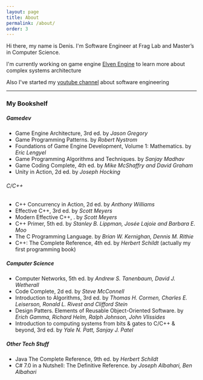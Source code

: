 ```yaml
---
layout: page
title: About
permalink: /about/
order: 3
---
```


Hi there, my name is Denis. I'm Software Engineer at Frag Lab and Master’s in Computer Science.

I'm currently working on game engine [Elven Engine](https://github.com/kryvytskyidenys/ElvenEngine) to learn more about complex systems architecture

Also I've started my [youtube channel](https://www.youtube.com/channel/UCx90zcUS9qnt0JInGaot2IQ) about software engineering

---

### My Bookshelf

##### Gamedev
- Game Engine Architecture, 3rd ed. by *Jason Gregory*
- Game Programming Patterns. by *Robert Nystrom*
- Foundations of Game Engine Development, Volume 1: Mathematics. by *Eric Lengyel*
- Game Programming Algorithms and Techniques. by *Sanjay Madhav*
- Game Coding Complete, 4th ed. by *Mike McShaffry and David Graham*
- Unity in Action, 2d ed. by *Joseph Hocking*

###### C/C++
- C++ Concurrency in Action, 2d ed. by *Anthony Williams*
- Effective C++, 3rd ed. by *Scott Meyers*
- Modern Effective C++, . by *Scott Meyers*
- C++ Primer, 5th ed. by *Stanley B. Lippman, Josée Lajoie and Barbara E. Moo*
- The C Programming Language. by *Brian W. Kernighan, Dennis M. Rithie*
- C++: The Complete Reference, 4th ed. by *Herbert Schildt* (actually my first programming book)

##### Computer Science
- Computer Networks, 5th ed. by *Andrew S. Tanenbaum, David J. Wetherall*
- Code Complete, 2d ed. by *Steve McConnell*
- Introduction to Algorithms, 3rd ed. by *Thomas H. Cormen, Charles E. Leiserson, Ronald L. Rivest and Clifford Stein*
- Design Patters. Elements of Reusable Object-Oriented Software. by *Erich Gamma, Richard Helm, Ralph Johnson, John Vlissides*
- Introduction to computing systems from bits & gates to C/C++ & beyond, 3rd ed. by *Yale N. Patt, Sanjay J. Patel*

##### Other Tech Stuff
- Java The Complete Reference, 9th ed. by *Herbert Schildt*
- C# 7.0 in a Nutshell: The Definitive Reference. by *Joseph Albahari, Ben Albahari*